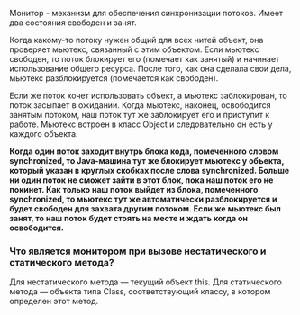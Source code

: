 Монитор - механизм для обеспечения синхронизации потоков. Имеет два состояния свободен и занят. 

Когда какому-то потоку нужен общий для всех нитей объект, она проверяет мьютекс, связанный с этим объектом. Если мьютекс свободен, то поток блокирует его (помечает как занятый) и начинает использование общего ресурса. После того, как она сделала свои дела, мьютекс разблокируется (помечается как свободен).

Если же поток хочет использовать объект, а мьютекс заблокирован, то поток засыпает в ожидании. Когда мьютекс, наконец, освободится занятым потоком, наш поток тут же заблокирует его и приступит к работе. Мьютекс встроен в класс Object и следовательно он есть у каждого объекта.

**Когда один поток заходит внутрь блока кода, помеченного словом synchronized, то Java-машина тут же блокирует мьютекс у объекта, который указан в круглых скобках после слова synchronized. Больше ни один поток не сможет зайти в этот блок, пока наш поток его не покинет. Как только наш поток выйдет из блока, помеченного synchronized, то мьютекс тут же автоматически разблокируется и будет свободен для захвата другим потоком. Если же мьютекс был занят, то наш поток будет стоять на месте и ждать когда он освободится.**

### Что является монитором при вызове нестатического и статического метода?

Для нестатического метода — текущий объект this. Для статического метода — объекта типа Class, соответствующий классу, в котором определен этот метод.

